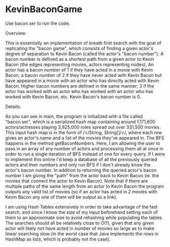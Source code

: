# KevinBaconGame

Use bacon.ser to run the code. 

Overview:

This is essentially an implementation of breath first search with the goal of replicating the "bacon game",
which consists of finding a given actor's degree of separation to Kevin Bacon (called the
actor's "bacon number"). A bacon number is defined as a shortest path from a given actor to
Kevin Bacon (the edges representing movies, actors representing nodes).
An actor has a bacon number of 1 if they have acted in a movie with
Kevin Bacon, a bacon number of 2 if they have never acted with Kevin Bacon but have
appeared in a movie with an actor who has directly acted with Kevin Bacon. Higher
bacon numbers are defined in the same manner; 3 if the actor has worked with an actor
who has worked with an actor who has worked with Kevin Bacon, etc.
Kevin Bacon's bacon number is 0.

Details:

As you can see in main, the program is initialized with a file called "bacon.ser", which is a
serialized hash map containing around 1,171,600 actors/actresses playing 3,925,000 roles spread
out over 331,500 movies. This input hash map is in the form of /</String, String[]/>/, where each row
gives an actor's name and a list of the movies they've appeared in. The BFS happens in the method
getBaconNumbers. Here, I am allowing the user to pass in an array of any number of actors
and processing them all at once in order to run a single iteration of BFS instead of one for
every query. If I were to implement this online I'd keep a database of all the previously
queried actors and their numbers and only run BFS if I don't already know the actor's bacon number.
In addition to returning the queried actor's bacon number I am giving the "path" from the actor
back to Kevin Bacon (ie. the movies that connect the actor to Kevin Bacon). Note that if there
are multiple paths of the same length from an actor to Kevin Bacon the program outputs any valid
list of movies (so if an actor has acted in 2 movies with Kevin Bacon any one of them will be
output as a link).

I am using Hash Tables extensively in order to take advantage of the fast search, and since
I know the size of my input beforehand setting each of them to an approximate size to avoid
rehashing while populating the tables. The searches should all be relatively close to O(1),
given that any given actor will likely not have acted in number of movies so large as to make
linear searching slow (in the worst case that Java implements the rows in HashMap as lists,
which is probably not the case).

